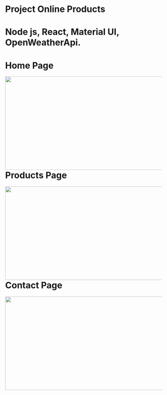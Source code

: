 # Project Online Products

# Node js, React, Material UI, OpenWeatherApi.

# Home Page
<img align="left" width="600" height="300" src="https://user-images.githubusercontent.com/74212719/120190853-d3ea7780-c221-11eb-8158-52f3ebdaefec.jpg">

# Products Page
<img align="left" width="600" height="300" src="https://user-images.githubusercontent.com/74212719/120190790-c1703e00-c221-11eb-9be4-575ac02c29f5.jpg">

# Contact Page
<img align="left" width="600" height="300" src="https://user-images.githubusercontent.com/74212719/120190741-af8e9b00-c221-11eb-8ba6-61421c82bc9a.jpg">
